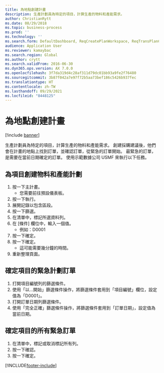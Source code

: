 ```yaml
---
title: 為地點創建計畫
description: 生產計劃員為特定的項目，計算生產的物料和產能需求。
author: ChristianRytt
ms.date: 08/29/2018
ms.topic: business-process
ms.prod: ''
ms.technology: ''
ms.search.form: DefaultDashboard, ReqCreatePlanWorkspace, ReqTransPlanCard, ReqTransPOUrgentFormPart, SysQueryForm
audience: Application User
ms.reviewer: kamaybac
ms.search.region: Global
ms.author: crytt
ms.search.validFrom: 2016-06-30
ms.dyn365.ops.version: AX 7.0.0
ms.openlocfilehash: 3f7da319d4c28af311d79dc01bb93a9fe2f76480
ms.sourcegitcommit: 3b87f042a7e97f72b5aa73bef186c5426b937fec
ms.translationtype: HT
ms.contentlocale: zh-TW
ms.lasthandoff: 09/29/2021
ms.locfileid: "8448125"
---
```

# <a name="create-a-plan-for-a-site"></a>為地點創建計畫

[!include [banner](../../includes/banner.md)]

生產計劃員為特定的項目，計算生產的物料和產能需求。 創建採購建議後，他們會在計畫的地點上找到訂單，並確認訂單，從緊急的訂單開始。 最緊急的訂單，是需要在當前日期確定的訂單。 使用示範數據公司 USMF 來執行以下任務。


## <a name="create-a-materials-and-capacity-plan-for-an-item"></a>為項目創建物料和產能計劃
1. 按一下主計畫。
    * 您需要前往預設儀表板。  
2. 按一下執行。
3. 展開記錄以包含區段。
4. 按一下篩選。
5. 在清單中，標記所選資料列。
6. 在 [條件] 欄位中，輸入一個值。
    * 例如：D0001  
7. 按一下確定。
8. 按一下確定。
    * 這可能需要幾分鐘的時間。  
9. 重新整理頁面。

## <a name="identify-the-urgent-planned-orders-for-the-item"></a>確定項目的緊急計劃訂單
1. 打開項目編號列的篩選條件。
2. 使用「以…開始」篩選條件操作，將篩選條件套用到「項目編號」欄位，設定值為「D0001」。
3. 打開訂單日期列篩選條件。
4. 使用「完全正確」篩選條件操作，將篩選條件套用到「訂單日期」，設定值為當前日期。

## <a name="firm-all-the-urgent-orders-for-the-item"></a>確定項目的所有緊急訂單
1. 在清單中，標記或取消標記所有列。
2. 按一下確認。
3. 按一下確定。



[!INCLUDE[footer-include](../../../includes/footer-banner.md)]
